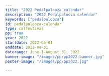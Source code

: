 ```yaml
---
title: "2022 Pedalpalooza calendar"
description: "2022 Pedalpalooza calendar"
keywords: ["pedalpalooza"]
id: pedalpalooza-calendar
type: calfestival
pp: true
year: 2022
startdate: 2022-06-01
enddate: 2022-08-31
daterange: June 1–August 31, 2022
banner-image: "/images/pp/pp2022-banner.jpg"
poster-image: "/images/pp/pp2022.jpg"

---
```

